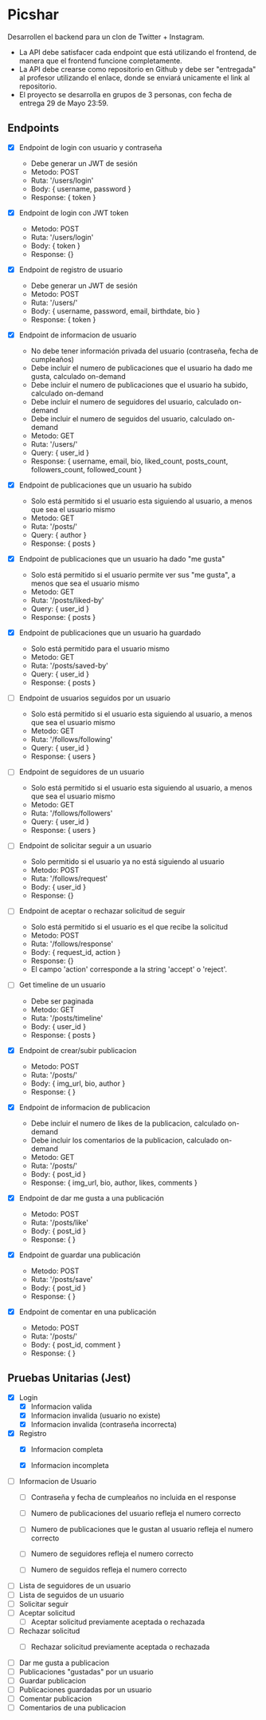 # Picshar

Desarrollen el backend para un clon de Twitter + Instagram.

- La API debe satisfacer cada endpoint que está utilizando el frontend, de manera que el frontend funcione completamente. 
- La API debe crearse como repositorio en Github y debe ser "entregada" al profesor utilizando el enlace, donde se enviará unicamente el link al repositorio. 
- El proyecto se desarrolla en grupos de 3 personas, con fecha de entrega 29 de Mayo 23:59.

## Endpoints

- [X] Endpoint de login con usuario y contraseña
  - Debe generar un JWT de sesión
  - Metodo: POST
  - Ruta: '/users/login'
  - Body: { username, password }
  - Response: { token }
- [X] Endpoint de login con JWT token
  - Metodo: POST
  - Ruta: '/users/login'
  - Body: { token }
  - Response: {}
- [X] Endpoint de registro de usuario
  - Debe generar un JWT de sesión
  - Metodo: POST
  - Ruta: '/users/'
  - Body: { username, password, email, birthdate, bio }
  - Response: { token }


- [X] Endpoint de informacion de usuario
  - No debe tener información privada del usuario (contraseña, fecha de cumpleaños)
  - Debe incluir el numero de publicaciones que el usuario ha dado me gusta, calculado on-demand
  - Debe incluir el numero de publicaciones que el usuario ha subido, calculado on-demand
  - Debe incluir el numero de seguidores del usuario, calculado on-demand
  - Debe incluir el numero de seguidos del usuario, calculado on-demand
  - Metodo: GET
  - Ruta: '/users/'
  - Query: { user_id }
  - Response: { username, email, bio, liked_count, posts_count, followers_count, followed_count }
- [X] Endpoint de publicaciones que un usuario ha subido
  - Solo está permitido si el usuario esta siguiendo al usuario, a menos que sea el usuario mismo
  - Metodo: GET
  - Ruta: '/posts/'
  - Query: { author }
  - Response: { posts }
- [X] Endpoint de publicaciones que un usuario ha dado "me gusta"
  - Solo está permitido si el usuario permite ver sus "me gusta", a menos que sea el usuario mismo
  - Metodo: GET
  - Ruta: '/posts/liked-by'
  - Query: { user_id }
  - Response: { posts }
- [X] Endpoint de publicaciones que un usuario ha guardado
  - Solo está permitido para el usuario mismo
  - Metodo: GET
  - Ruta: '/posts/saved-by'
  - Query: { user_id }
  - Response: { posts }
- [ ] Endpoint de usuarios seguidos por un usuario
  - Solo está permitido si el usuario esta siguiendo al usuario, a menos que sea el usuario mismo
  - Metodo: GET
  - Ruta: '/follows/following'
  - Query: { user_id }
  - Response: { users }
- [ ] Endpoint de seguidores de un usuario
  - Solo está permitido si el usuario esta siguiendo al usuario, a menos que sea el usuario mismo
  - Metodo: GET
  - Ruta: '/follows/followers'
  - Query: { user_id }
  - Response: { users }

- [ ] Endpoint de solicitar seguir a un usuario
  - Solo permitido si el usuario ya no está siguiendo al usuario
  - Metodo: POST
  - Ruta: '/follows/request'
  - Body: { user_id }
  - Response: {}
- [ ] Endpoint de aceptar o rechazar solicitud de seguir
  - Solo está permitido si el usuario es el que recibe la solicitud
  - Metodo: POST
  - Ruta: '/follows/response'
  - Body: { request_id, action }
  - Response: {}
  - El campo 'action' corresponde a la string 'accept' o 'reject'.


- [ ] Get timeline de un usuario
  - Debe ser paginada
  - Metodo: GET
  - Ruta: '/posts/timeline'
  - Body: { user_id }
  - Response: { posts }


- [X] Endpoint de crear/subir publicacion
  - Metodo: POST
  - Ruta: '/posts/'
  - Body: { img_url, bio, author }
  - Response: {  }
- [X] Endpoint de informacion de publicacion
  - Debe incluir el numero de likes de la publicacion, calculado on-demand
  - Debe incluir los comentarios de la publicacion, calculado on-demand
  - Metodo: GET
  - Ruta: '/posts/'
  - Body: { post_id }
  - Response: { img_url, bio, author, likes, comments }


- [X] Endpoint de dar me gusta a una publicación
  - Metodo: POST
  - Ruta: '/posts/like'
  - Body: { post_id }
  - Response: {  }
- [X] Endpoint de guardar una publicación
  - Metodo: POST
  - Ruta: '/posts/save'
  - Body: { post_id }
  - Response: {  }
- [X] Endpoint de comentar en una publicación
  - Metodo: POST
  - Ruta: '/posts/'
  - Body: { post_id, comment }
  - Response: {  }


## Pruebas Unitarias (Jest)

- [X] Login
  - [X] Informacion valida
  - [X] Informacion invalida (usuario no existe)
  - [X] Informacion invalida (contraseña incorrecta)
- [X] Registro
  - [X] Informacion completa
  - [X] Informacion incompleta


- [ ] Informacion de Usuario
  - [ ] Contraseña y fecha de cumpleaños no incluida en el response
  - [ ] Numero de publicaciones del usuario refleja el numero correcto
  - [ ] Numero de publicaciones que le gustan al usuario refleja el numero correcto
  - [ ] Numero de seguidores refleja el numero correcto
  - [ ] Numero de seguidos refleja el numero correcto


- [ ] Lista de seguidores de un usuario
- [ ] Lista de seguidos de un usuario
- [ ] Solicitar seguir
- [ ] Aceptar solicitud
  - [ ] Aceptar solicitud previamente aceptada o rechazada
- [ ] Rechazar solicitud
  - [ ] Rechazar solicitud previamente aceptada o rechazada


- [ ] Dar me gusta a publicacion
- [ ] Publicaciones "gustadas" por un usuario
- [ ] Guardar publicacion
- [ ] Publicaciones guardadas por un usuario
- [ ] Comentar publicacion
- [ ] Comentarios de una publicacion